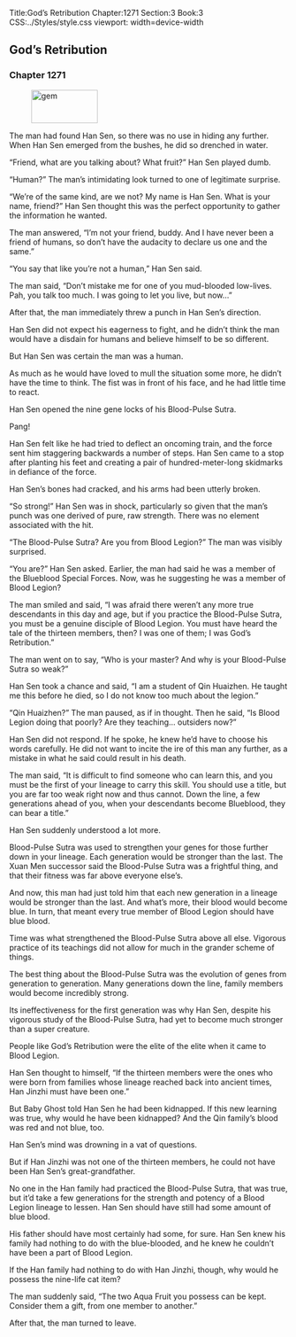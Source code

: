 Title:God’s Retribution 
Chapter:1271 
Section:3 
Book:3 
CSS:../Styles/style.css 
viewport: width=device-width
  
## God’s Retribution
### Chapter 1271 
<figure>
	<img src="../Images/gem.gif" alt="gem" id="gem" width="120" height="60" />
</figure>
  

  
  The man had found Han Sen, so there was no use in hiding any further. When Han Sen emerged from the bushes, he did so drenched in water.

“Friend, what are you talking about? What fruit?” Han Sen played dumb.

“Human?” The man’s intimidating look turned to one of legitimate surprise.

“We’re of the same kind, are we not? My name is Han Sen. What is your name, friend?” Han Sen thought this was the perfect opportunity to gather the information he wanted.

The man answered, “I’m not your friend, buddy. And I have never been a friend of humans, so don’t have the audacity to declare us one and the same.”

“You say that like you’re not a human,” Han Sen said.

The man said, “Don’t mistake me for one of you mud-blooded low-lives. Pah, you talk too much. I was going to let you live, but now…”

After that, the man immediately threw a punch in Han Sen’s direction.

Han Sen did not expect his eagerness to fight, and he didn’t think the man would have a disdain for humans and believe himself to be so different.

But Han Sen was certain the man was a human.

As much as he would have loved to mull the situation some more, he didn’t have the time to think. The fist was in front of his face, and he had little time to react.

Han Sen opened the nine gene locks of his Blood-Pulse Sutra.

Pang!

Han Sen felt like he had tried to deflect an oncoming train, and the force sent him staggering backwards a number of steps. Han Sen came to a stop after planting his feet and creating a pair of hundred-meter-long skidmarks in defiance of the force.

Han Sen’s bones had cracked, and his arms had been utterly broken.

“So strong!” Han Sen was in shock, particularly so given that the man’s punch was one derived of pure, raw strength. There was no element associated with the hit.

“The Blood-Pulse Sutra? Are you from Blood Legion?” The man was visibly surprised.

“You are?” Han Sen asked. Earlier, the man had said he was a member of the Blueblood Special Forces. Now, was he suggesting he was a member of Blood Legion?

The man smiled and said, “I was afraid there weren’t any more true descendants in this day and age, but if you practice the Blood-Pulse Sutra, you must be a genuine disciple of Blood Legion. You must have heard the tale of the thirteen members, then? I was one of them; I was God’s Retribution.”

The man went on to say, “Who is your master? And why is your Blood-Pulse Sutra so weak?”

Han Sen took a chance and said, “I am a student of Qin Huaizhen. He taught me this before he died, so I do not know too much about the legion.”

“Qin Huaizhen?” The man paused, as if in thought. Then he said, “Is Blood Legion doing that poorly? Are they teaching… outsiders now?”

Han Sen did not respond. If he spoke, he knew he’d have to choose his words carefully. He did not want to incite the ire of this man any further, as a mistake in what he said could result in his death.

The man said, “It is difficult to find someone who can learn this, and you must be the first of your lineage to carry this skill. You should use a title, but you are far too weak right now and thus cannot. Down the line, a few generations ahead of you, when your descendants become Blueblood, they can bear a title.”

Han Sen suddenly understood a lot more.

Blood-Pulse Sutra was used to strengthen your genes for those further down in your lineage. Each generation would be stronger than the last. The Xuan Men successor said the Blood-Pulse Sutra was a frightful thing, and that their fitness was far above everyone else’s.

And now, this man had just told him that each new generation in a lineage would be stronger than the last. And what’s more, their blood would become blue. In turn, that meant every true member of Blood Legion should have blue blood.

Time was what strengthened the Blood-Pulse Sutra above all else. Vigorous practice of its teachings did not allow for much in the grander scheme of things.

The best thing about the Blood-Pulse Sutra was the evolution of genes from generation to generation. Many generations down the line, family members would become incredibly strong.

Its ineffectiveness for the first generation was why Han Sen, despite his vigorous study of the Blood-Pulse Sutra, had yet to become much stronger than a super creature.

People like God’s Retribution were the elite of the elite when it came to Blood Legion.

Han Sen thought to himself, “If the thirteen members were the ones who were born from families whose lineage reached back into ancient times, Han Jinzhi must have been one.”

But Baby Ghost told Han Sen he had been kidnapped. If this new learning was true, why would he have been kidnapped? And the Qin family’s blood was red and not blue, too.

Han Sen’s mind was drowning in a vat of questions.

But if Han Jinzhi was not one of the thirteen members, he could not have been Han Sen’s great-grandfather.

No one in the Han family had practiced the Blood-Pulse Sutra, that was true, but it’d take a few generations for the strength and potency of a Blood Legion lineage to lessen. Han Sen should have still had some amount of blue blood.

His father should have most certainly had some, for sure. Han Sen knew his family had nothing to do with the blue-blooded, and he knew he couldn’t have been a part of Blood Legion.

If the Han family had nothing to do with Han Jinzhi, though, why would he possess the nine-life cat item?

The man suddenly said, “The two Aqua Fruit you possess can be kept. Consider them a gift, from one member to another.”

After that, the man turned to leave.
